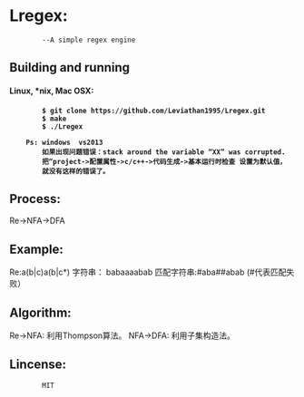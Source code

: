 # Lregex:
            --A simple regex engine
<h2>Building and running</h2>
<h4>Linux, *nix, Mac OSX:<h4>

            $ git clone https://github.com/Leviathan1995/Lregex.git
            $ make
            $ ./Lregex
            
        Ps: windows  vs2013
            如果出现问题错误：stack around the variable “XX” was corrupted.
            把“project->配置属性->c/c++->代码生成->基本运行时检查 设置为默认值，
            就没有这样的错误了。
<h2>Process:</h2>
        Re->NFA->DFA
<h2>Example:</h2>
        Re:a(b|c)a(b|c*)
        字符串：   babaaaabab
        匹配字符串:#aba##abab (#代表匹配失败）
<h2>Algorithm:</h2>
        Re->NFA:
        利用Thompson算法。
        NFA->DFA:
        利用子集构造法。
<h2>Lincense:</h2>

            MIT
